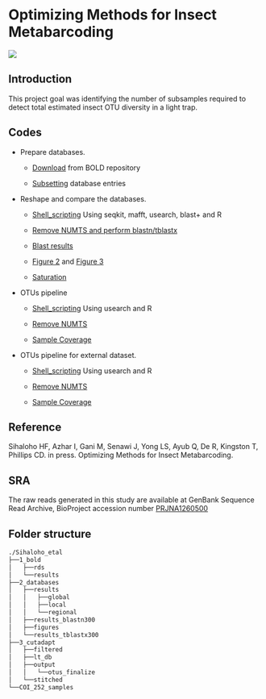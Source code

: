 # Optimizing Methods for Insect Metabarcoding

![](./docs/Figure_41.png)

## Introduction
This project goal was identifying the number of subsamples required to detect total estimated insect OTU diversity in a light trap.

## Codes
* Prepare databases.
  
  * [Download](https://mhenso.github.io/insect_metabarcoding/1_bold/all_insecta.nb.html) from BOLD repository
  
  * [Subsetting](https://mhenso.github.io/insect_metabarcoding/1_bold/db5.nb.html) database entries
    

* Reshape and compare the databases.
  
  * [Shell_scripting](https://github.com/mhenso/insect_metabarcoding/tree/main/2_databases/2_databases_revised.sh) Using seqkit, mafft, usearch, blast+ and R
    
  * [Remove NUMTS and perform blastn/tblastx](https://mhenso.github.io/insect_metabarcoding/2_databases/db5_nonumts.nb.html) 
 
  * [Blast results](https://mhenso.github.io/insect_metabarcoding/2_databases/blastn300.nb.html) 
 
  * [Figure 2](https://mhenso.github.io/insect_metabarcoding/2_databases/bitscore.nb.html) and [Figure 3](https://mhenso.github.io/insect_metabarcoding/2_databases/blastn300_venn.nb.html)
 
  * [Saturation](https://mhenso.github.io/insect_metabarcoding/2_databases/2_databases_revised.sh)
  

* OTUs pipeline

  * [Shell_scripting](https://github.com/mhenso/insect_metabarcoding/blob/main/3_cutadapt/3_cutadapt_revised.sh) Using usearch and R
 
  * [Remove NUMTS](https://mhenso.github.io/insect_metabarcoding/3_cutadapt/otus_numts.nb.html)
 
  * [Sample Coverage](https://mhenso.github.io/insect_metabarcoding/3_cutadapt/otus300.nb.html)


* OTUs pipeline for external dataset.

  * [Shell_scripting](https://github.com/mhenso/insect_metabarcoding/blob/main/4_cutadapt_external_dataset/notes_zizka_cutadapt_subsample.sh) Using usearch and R
 
  * [Remove NUMTS](https://mhenso.github.io/insect_metabarcoding/4_cutadapt_external_dataset/otus_numts.nb.html)
 
  * [Sample Coverage](https://mhenso.github.io/insect_metabarcoding/4_cutadapt_external_dataset/otus300.nb.html)


## Reference
Sihaloho HF, Azhar I, Gani M, Senawi J, Yong LS, Ayub Q, De R, Kingston T, Phillips CD. in press. Optimizing Methods for Insect Metabarcoding. 

## SRA
The raw reads generated in this study are available at GenBank Sequence Read Archive, BioProject accession number [PRJNA1260500](http://www.ncbi.nlm.nih.gov/bioproject/1260500)

## Folder structure
```bash
./Sihaloho_etal
├──1_bold
│   ├──rds
│   └──results
├──2_databases
│   ├──results
│   │   ├──global
│   │   ├──local
│   │   └──regional
│   ├──results_blastn300
│   ├──figures
│   └──results_tblastx300
├──3_cutadapt
│   ├──filtered
│   ├──lt_db
│   ├──output
│   │   └──otus_finalize
│   └──stitched
└──COI_252_samples
```


